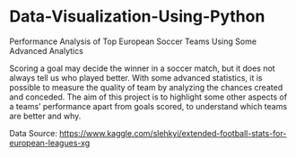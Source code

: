 # Data-Visualization-Using-Python
Performance Analysis of Top European Soccer Teams Using Some Advanced Analytics

Scoring a goal may decide the winner in a soccer match, but it does not always tell us who played better. With some advanced statistics, it is possible to measure the quality of team by analyzing the chances created and conceded. The aim of this project is to highlight some other aspects of a teams’ performance apart from goals scored, to understand which teams are better and why.

Data Source: https://www.kaggle.com/slehkyi/extended-football-stats-for-european-leagues-xg
